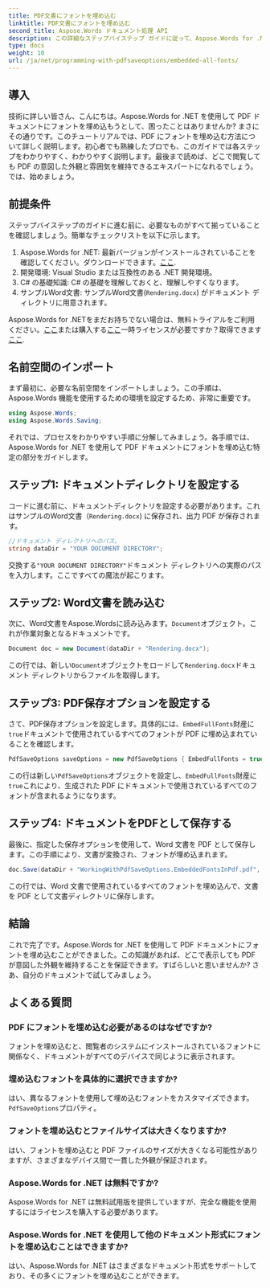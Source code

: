 ```yaml
---
title: PDF文書にフォントを埋め込む
linktitle: PDF文書にフォントを埋め込む
second_title: Aspose.Words ドキュメント処理 API
description: この詳細なステップバイステップ ガイドに従って、Aspose.Words for .NET を使用して PDF ドキュメントにフォントを簡単に埋め込みます。すべてのデバイスで一貫した外観を実現します。
type: docs
weight: 10
url: /ja/net/programming-with-pdfsaveoptions/embedded-all-fonts/
---
```

## 導入

技術に詳しい皆さん、こんにちは。Aspose.Words for .NET を使用して PDF ドキュメントにフォントを埋め込もうとして、困ったことはありませんか? まさにその通りです。このチュートリアルでは、PDF にフォントを埋め込む方法について詳しく説明します。初心者でも熟練したプロでも、このガイドでは各ステップをわかりやすく、わかりやすく説明します。最後まで読めば、どこで閲覧しても PDF の意図した外観と雰囲気を維持できるエキスパートになれるでしょう。では、始めましょう。

## 前提条件

ステップバイステップのガイドに進む前に、必要なものがすべて揃っていることを確認しましょう。簡単なチェックリストを以下に示します。

1. Aspose.Words for .NET: 最新バージョンがインストールされていることを確認してください。ダウンロードできます。[ここ](https://releases.aspose.com/words/net/).
2. 開発環境: Visual Studio または互換性のある .NET 開発環境。
3. C# の基礎知識: C# の基礎を理解しておくと、理解しやすくなります。
4. サンプルWord文書: サンプルWord文書(`Rendering.docx`) がドキュメント ディレクトリに用意されます。

 Aspose.Words for .NETをまだお持ちでない場合は、無料トライアルをご利用ください。[ここ](https://releases.aspose.com/)または購入する[ここ](https://purchase.aspose.com/buy)一時ライセンスが必要ですか？取得できます[ここ](https://purchase.aspose.com/temporary-license/).

## 名前空間のインポート

まず最初に、必要な名前空間をインポートしましょう。この手順は、Aspose.Words 機能を使用するための環境を設定するため、非常に重要です。

```csharp
using Aspose.Words;
using Aspose.Words.Saving;
```

それでは、プロセスをわかりやすい手順に分解してみましょう。各手順では、Aspose.Words for .NET を使用して PDF ドキュメントにフォントを埋め込む特定の部分をガイドします。

## ステップ1: ドキュメントディレクトリを設定する

コードに進む前に、ドキュメントディレクトリを設定する必要があります。これはサンプルのWord文書（`Rendering.docx`) に保存され、出力 PDF が保存されます。

```csharp
//ドキュメント ディレクトリへのパス。
string dataDir = "YOUR DOCUMENT DIRECTORY";
```

交換する`"YOUR DOCUMENT DIRECTORY"`ドキュメント ディレクトリへの実際のパスを入力します。ここですべての魔法が起こります。

## ステップ2: Word文書を読み込む

次に、Word文書をAspose.Wordsに読み込みます。`Document`オブジェクト。これが作業対象となるドキュメントです。

```csharp
Document doc = new Document(dataDir + "Rendering.docx");
```

この行では、新しい`Document`オブジェクトをロードして`Rendering.docx`ドキュメント ディレクトリからファイルを取得します。

## ステップ3: PDF保存オプションを設定する

さて、PDF保存オプションを設定します。具体的には、`EmbedFullFonts`財産に`true`ドキュメントで使用されているすべてのフォントが PDF に埋め込まれていることを確認します。

```csharp
PdfSaveOptions saveOptions = new PdfSaveOptions { EmbedFullFonts = true };
```

この行は新しい`PdfSaveOptions`オブジェクトを設定し、`EmbedFullFonts`財産に`true`これにより、生成された PDF にドキュメントで使用されているすべてのフォントが含まれるようになります。

## ステップ4: ドキュメントをPDFとして保存する

最後に、指定した保存オプションを使用して、Word 文書を PDF として保存します。この手順により、文書が変換され、フォントが埋め込まれます。

```csharp
doc.Save(dataDir + "WorkingWithPdfSaveOptions.EmbeddedFontsInPdf.pdf", saveOptions);
```

この行では、Word 文書で使用されているすべてのフォントを埋め込んで、文書を PDF として文書ディレクトリに保存します。

## 結論

これで完了です。Aspose.Words for .NET を使用して PDF ドキュメントにフォントを埋め込むことができました。この知識があれば、どこで表示しても PDF が意図した外観を維持することを保証できます。すばらしいと思いませんか? さあ、自分のドキュメントで試してみましょう。

## よくある質問

### PDF にフォントを埋め込む必要があるのはなぜですか?
フォントを埋め込むと、閲覧者のシステムにインストールされているフォントに関係なく、ドキュメントがすべてのデバイスで同じように表示されます。

### 埋め込むフォントを具体的に選択できますか?
はい、異なるフォントを使用して埋め込むフォントをカスタマイズできます。`PdfSaveOptions`プロパティ。

### フォントを埋め込むとファイルサイズは大きくなりますか?
はい、フォントを埋め込むと PDF ファイルのサイズが大きくなる可能性がありますが、さまざまなデバイス間で一貫した外観が保証されます。

### Aspose.Words for .NET は無料ですか?
Aspose.Words for .NET は無料試用版を提供していますが、完全な機能を使用するにはライセンスを購入する必要があります。

### Aspose.Words for .NET を使用して他のドキュメント形式にフォントを埋め込むことはできますか?
はい、Aspose.Words for .NET はさまざまなドキュメント形式をサポートしており、その多くにフォントを埋め込むことができます。